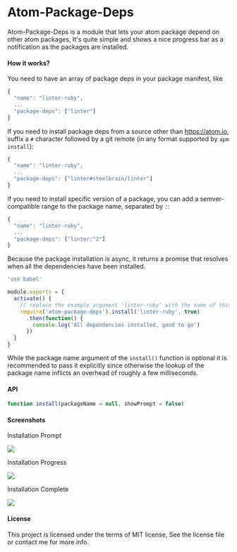 # Atom-Package-Deps

Atom-Package-Deps is a module that lets your atom package depend on other atom packages, It's quite simple and shows a nice progress bar as a notification as the packages are installed.

#### How it works?

You need to have an array of package deps in your package manifest, like

```js
{
  "name": "linter-ruby",
  ...
  "package-deps": ["linter"]
}
```

If you need to install package deps from a source other than https://atom.io, suffix a `#` character followed by a git remote (in any format supported by `apm install`):

```js
{
  "name": "linter-ruby",
  ...
  "package-deps": ["linter#steelbrain/linter"]
}
```

If you need to install specific version of a package, you can add a semver-compatible range to the package name, separated by `:`:

```js
{
  "name": "linter-ruby",
  ...
  "package-deps": ["linter:^2"]
}
```

Because the package installation is async, it returns a promise that resolves when all the dependencies have been installed.

```js
'use babel'

module.exports = {
  activate() {
    // replace the example argument 'linter-ruby' with the name of this Atom package
    require('atom-package-deps').install('linter-ruby', true)
      .then(function() {
        console.log('All dependencies installed, good to go')
      })
  }
}
```

While the package name argument of the `install()` function is optional it is recommended to pass it explicitly since otherwise the lookup of the package name inflicts an overhead of roughly a few milliseconds.

#### API

```js
function install(packageName = null, showPrompt = false)
```

#### Screenshots

Installation Prompt

<img src="https://cloud.githubusercontent.com/assets/4278113/22874485/10df8086-f1e8-11e6-8270-9b9823ba07f3.png">

Installation Progress

<img src="https://cloud.githubusercontent.com/assets/4278113/22874527/59b37c22-f1e8-11e6-968e-dfa857db7664.png">

Installation Complete

<img src="https://cloud.githubusercontent.com/assets/4278113/22874504/32294a88-f1e8-11e6-8741-81e368bb1649.png">


#### License
This project is licensed under the terms of MIT license, See the license file or contact me for more info.

